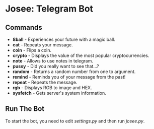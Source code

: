 # Josee: Telegram Bot

## Commands  
- **8ball** - Experiences your future with a magic ball.
- **cat** - Repeats your message.
- **coin** - Flips a coin.
- **crypto** - Displays the value of the most popular cryptocurrencies.
- **note** - Allows to use notes in telegram.
- **pussy** - Did you really want to see that...?
- **random** - Returns a random number from one to argument.
- **remind** - Reminds you of your message from the past!
- **repeat** - Repeats the message.
- **rgb** - Displays RGB to image and HEX.
- **sysfetch** - Gets server's system information.

## Run The Bot
To start the bot, you need to edit *settings.py* and then run *josee.py*.